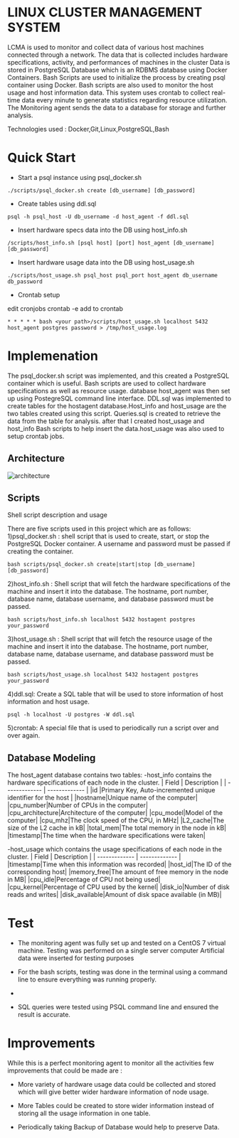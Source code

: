 # LINUX CLUSTER MANAGEMENT SYSTEM

LCMA is used to monitor and collect data of various host machines connected through a network. The data that is collected includes hardware specifications, activity, and performances of machines in the cluster
Data is stored in PostgreSQL Database which is an RDBMS database using Docker Containers.
Bash Scripts are used to initialize the process by creating psql container using Docker.
Bash scripts are also used to monitor the host usage and host information data. This system uses crontab to collect real-time data every minute to generate statistics regarding resource utilization.
The Monitoring agent sends the data to a database for storage and further analysis.

Technologies used : Docker,Git,Linux,PostgreSQL,Bash

# Quick Start
* Start a psql instance using psql_docker.sh

`````./scripts/psql_docker.sh create [db_username] [db_password]`````

* Create tables using ddl.sql

`````psql -h psql_host -U db_username -d host_agent -f ddl.sql`````

* Insert hardware specs data into the DB using host_info.sh

`````/scripts/host_info.sh [psql host] [port] host_agent [db_username] [db_password]`````

*  Insert hardware usage data into the DB using host_usage.sh

`````./scripts/host_usage.sh psql_host psql_port host_agent db_username db_password`````

* Crontab setup

edit cronjobs
crontab -e
add to crontab

`````* * * * * bash <your path>/scripts/host_usage.sh localhost 5432 host_agent postgres password > /tmp/host_usage.log`````

# Implemenation
The psql_docker.sh script was implemented, and this created a PostgreSQL container which is useful.
Bash scripts are used to collect hardware specifications as well as resource usage.
database host_agent was then set up using PostegreSQL command line interface.
DDL.sql was implemented to create tables for the hostagent database.Host_info and host_usage are the two tables created using this script.
Queries.sql is created to retrieve the data from the table for analysis.
after that I created host_usage and host_info Bash scripts to help insert the data.host_usage was also used to setup crontab jobs.

## Architecture

![architecture](./assets/architecture.jpg)

## Scripts
Shell script description and usage

There are five scripts used in this project which are as follows:
1)psql_docker.sh : shell script that is used to create, start, or stop the PostgreSQL Docker container. A username and password must be passed if creating the container.

````bash scripts/psql_docker.sh create|start|stop [db_username] [db_password]````

2)host_info.sh : Shell script that will fetch the hardware specifications of the machine and insert it into the database. The hostname, port number, database name, database username, and database password must be passed.

````bash scripts/host_info.sh localhost 5432 hostagent postgres your_password````

3)host_usage.sh : Shell script that will fetch the resource usage of the machine and insert it into the database. The hostname, port number, database name, database username, and database password must be passed.

````bash scripts/host_usage.sh localhost 5432 hostagent postgres your_password````

4)ddl.sql: Create a SQL table that will be used to store information of host information and host usage.

````psql -h localhost -U postgres -W ddl.sql````

5)crontab: A special file that is used to periodically run a script over and over again.

## Database Modeling
The host_agent database contains two tables:
-host_info contains the hardware specifications of each node in the cluster.
| Field     |  Description |
| ------------- | ------------- |
|id |Primary Key, Auto-incremented unique identifier for the host |
|hostname|Unique name of the computer|
|cpu_number|Number of CPUs in the computer|
|cpu_architecture|Architecture of the computer|
|cpu_model|Model of the computer|
|cpu_mhz|The clock speed of the CPU, in MHz|
|L2_cache|The size of the L2 cache in kB|
|total_mem|The total memory in the node in kB|
|timestamp|The time when the hardware specifications were taken|

-host_usage which contains the usage specifications of each node in the cluster.
| Field        |   Description   |
| ------------- | ------------- |
|timestamp|Time when this information was recorded|
|host_id|The ID of the corresponding host|
|memory_free|The amount of free memory in the node in MB|
|cpu_idle|Percentage of CPU not being used|
|cpu_kernel|Percentage of CPU used by the kernel|
|disk_io|Number of disk reads and writes|
|disk_available|Amount of disk space available (in MB)|

# Test

- The monitoring agent was fully set up and tested on a CentOS 7 virtual machine. Testing was performed on a single server computer
Artificial data were inserted for testing purposes

- For the bash scripts, testing was done in the terminal using a command line to ensure everything was running properly.
- 
- SQL queries were tested using PSQL command line and ensured the result is accurate.


# Improvements

While this is a perfect monitoring agent to monitor all the activities few improvements that could be made are :

- More variety of hardware usage data could be collected and stored which will give better wider hardware information of node usage.

- More Tables could be created to store wider information instead of storing all the usage information in one table.

- Periodically taking Backup of Database would help to preserve Data.

